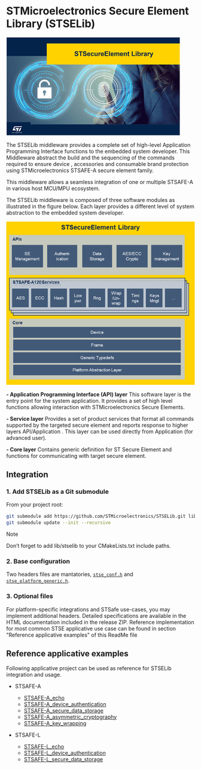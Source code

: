 # STMicroelectronics Secure Element Library (STSELib)

![STSELib](doc/resources/Pictures/STSELib.png)

The STSELib middleware provides a complete set of high-level Application Programming Interface functions to the embedded system developer. This Middleware abstract the build and the sequencing of the commands required to ensure device , accessories and consumable brand protection using STMicroelectronics STSAFE-A secure element family.

This middleware allows a seamless integration of one or multiple STSAFE-A in various host MCU/MPU ecosystem.

The STSELib middleware is composed of three software modules as illustrated in the figure below. Each layer provides a different level of system abstraction to the embedded system developer.

![STSELib](doc/resources/Pictures/STSELib_arch.png)

<b>- Application Programming Interface (API) layer</b>
This software layer is the entry point for the system application. It provides a set of high level functions allowing interaction with STMicroelectronics Secure Elements.

<b>- Service layer</b>
Provides a set of product services that format all commands supported by the targeted secure element and reports response to higher layers API/Application . This layer can be used directly from Application (for advanced user).

<b>- Core layer</b>
Contains generic definition for ST Secure Element and functions for communicating with target secure element.

## Integration

### 1. Add STSELib as a Git submodule

From your project root:

```bash
git submodule add https://github.com/STMicroelectronics/STSELib.git lib/stselib
git submodule update --init --recursive
```

> [!NOTE]
>
> Don’t forget to add lib/stselib to your CMakeLists.txt include paths.

### 2. Base configuration

Two headers files are mantatories, [`stse_conf.h`](doc/resources/Markdown/03_LIBRARY_CONFIGURATION/03_LIBRARY_CONFIGURATION.md) and [`stse_platform_generic.h`](doc/resources/Markdown/04_PORTING_GUIDE/PAL_files/stse_platform_generic.h.md).

### 3. Optional files

For platform-specific integrations and STSafe use-cases, you may implement additional headers. Detailed specifications are available in the HTML documentation included in the release ZIP.
Reference implementation for most common STSE applicative use case can be found in section "Reference applicative examples" of this ReadMe file

## Reference applicative examples

Following applicative project can be used as reference for STSELib integration and usage.

- STSAFE-A
    - [STSAFE-A_echo](https://github.com/STMicroelectronics/STSAFE-A_echo)
    - [STSAFE-A_device_authentication](https://github.com/STMicroelectronics/STSAFE-A_device_authentication)
    - [STSAFE-A_secure_data_storage](https://github.com/STMicroelectronics/STSAFE-A_secure_data_storage)
    - [STSAFE-A_asymmetric_cryptography](https://github.com/STMicroelectronics/STSAFE-A_asymmetric_cryptography)
    - [STSAFE-A_key_wrapping](https://github.com/STMicroelectronics/STSAFE-A_key_wrapping.git)

- STSAFE-L
    - [STSAFE-L_echo](https://github.com/STMicroelectronics/STSAFE-L_echo)
    - [STSAFE-L_device_authentication](https://github.com/STMicroelectronics/STSAFE-L_device_authentication)
    - [STSAFE-L_secure_data_storage](https://github.com/STMicroelectronics/STSAFE-L_secure_data_storage)
